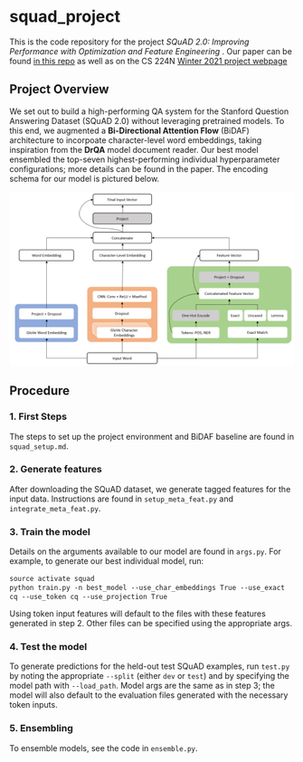 # squad_project

This is the code repository for the project _SQuAD 2.0: Improving Performance with
Optimization and Feature Engineering_ . Our paper can be found [in this repo](final_paper/final_paper.pdf) as well as on the CS 224N [Winter 2021 project webpage](http://web.stanford.edu/class/cs224n/reports/final_reports/report180.pdf)

## Project Overview
We set out to build a high-performing QA system for the Stanford Question Answering Dataset (SQuAD 2.0) without leveraging pretrained models. To this end, we augmented a __Bi-Directional Attention Flow__ (BiDAF) architecture to incorpoate character-level word embeddings, taking inspiration from the __DrQA__ model document reader. Our best model ensembled the top-seven highest-performing individual hyperparameter configurations; more details can be found in the paper. The encoding schema for our model is pictured below.

![Screenshot](imgs/encoding_diagram.png)


## Procedure
### 1. First Steps
The steps to set up the project environment and BiDAF baseline are found in `squad_setup.md`.

### 2. Generate features
After downloading the SQuAD dataset, we generate tagged features for the input data. Instructions are found in `setup_meta_feat.py` and
`integrate_meta_feat.py`.

### 3. Train the model
Details on the arguments available to our model are found in `args.py`. For example, to generate our best individual model, run:
```
source activate squad
python train.py -n best_model --use_char_embeddings True --use_exact cq --use_token cq --use_projection True
```
Using token input features will default to the files with these features generated in step 2. Other files can be specified using the appropriate args.

### 4. Test the model
To generate predictions for the held-out test SQuAD examples, run `test.py` by noting the appropriate `--split` (either `dev` or `test`) and by specifying the
model path with `--load_path`. Model args are the same as in step 3; the model will also default to the evaluation files generated with the necessary token inputs.

### 5. Ensembling
To ensemble models, see the code in `ensemble.py`.

